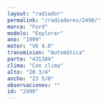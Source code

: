 ```yaml
---
layout: "radiador"
permalink: "/radiadores/2490/"
marca: "Ford"
modelo: "Explorer"
ano: "1999"
motor: "V6 4.0"
transmision: "Automática"
parte: "431384"
clima: "Con clima"
alto: "20 3/4"
ancho: "23 5/8"
observaciones: ""
id: "2490"
---
```


